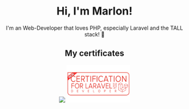 <h1 align="center">
  Hi, I'm Marlon!
</h1>

<p align="center">
  I'm an Web-Developer that loves PHP, especially Laravel and the TALL stack! 🐘
</p>


<h2 align="center">
  My certificates
</h2>
<div align="center">
  <a href="https://www.efset.org/cert/BDuYVu"><img src="https://cdn.efset.org/efset-widget/img/certificate_75.png" height="100px" width="auto" /></a>
  <a href="#"><img src="https://github.com/marlonbasten/marlonbasten/blob/d9bb8473c1b8d0c42a02aee57be0eb825e454888/red%20outline%20dev%20(500%20x%20300%20px).png" height="100px" width="auto" /></a>
</div>
